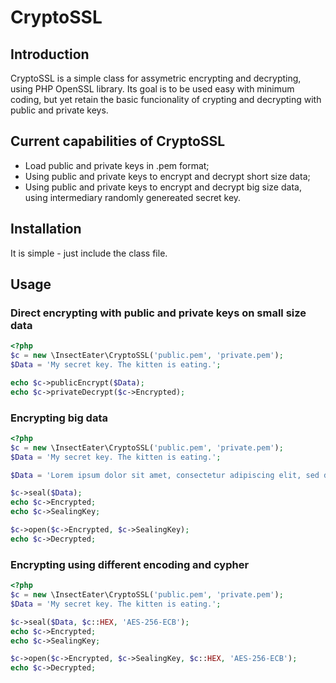 # CryptoSSL

Introduction
------------

CryptoSSL is a simple class for assymetric encrypting and decrypting, using PHP
OpenSSL library. Its goal is to be used easy with minimum coding, but yet retain
the basic funcionality of crypting and decrypting with public and private keys.

Current capabilities of CryptoSSL
---------------------------------

* Load public and private keys in .pem format;
* Using public and private keys to encrypt and decrypt short size data;
* Using public and private keys to encrypt and decrypt big size data, using 
intermediary randomly genereated secret key.

Installation
------------

It is simple - just include the class file.

Usage
-----

### Direct encrypting with public and private keys on small size data
```PHP
<?php
$c = new \InsectEater\CryptoSSL('public.pem', 'private.pem');
$Data = 'My secret key. The kitten is eating.';

echo $c->publicEncrypt($Data);
echo $c->privateDecrypt($c->Encrypted);
```

### Encrypting big data
```PHP
<?php
$c = new \InsectEater\CryptoSSL('public.pem', 'private.pem');
$Data = 'My secret key. The kitten is eating.';

$Data = 'Lorem ipsum dolor sit amet, consectetur adipiscing elit, sed do eiusmod tempor incididunt ut labore et dolore magna aliqua. Ut enim ad minim veniam, quis nostrud exercitation ullamco laboris nisi ut aliquip ex ea commodo consequat. Duis aute irure dolor in reprehenderit in voluptate velit esse cillum dolore eu fugiat nulla pariatur. Excepteur sint occaecat cupidatat non proident, sunt in culpa qui officia deserunt mollit anim id est laborum.';

$c->seal($Data);
echo $c->Encrypted;
echo $c->SealingKey;

$c->open($c->Encrypted, $c->SealingKey);
echo $c->Decrypted;
```

### Encrypting using different encoding and cypher
```PHP
<?php
$c = new \InsectEater\CryptoSSL('public.pem', 'private.pem');
$Data = 'My secret key. The kitten is eating.';

$c->seal($Data, $c::HEX, 'AES-256-ECB');
echo $c->Encrypted;
echo $c->SealingKey;

$c->open($c->Encrypted, $c->SealingKey, $c::HEX, 'AES-256-ECB');
echo $c->Decrypted;
```